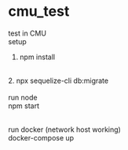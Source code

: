 # cmu_test
test in CMU
<br/>
setup
<br/>
1. npm install
<br/>
2.  npx sequelize-cli db:migrate
<br/>
<br/>
run node
<br/>
npm start
<br/>
<br/>

run docker (network host working)
<br/>
docker-compose up

